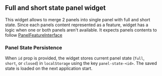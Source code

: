 ## Full and short state panel widget

This widget allows to merge 2 panels into single panel with full and short state.
Since each panels content represented as a feature, widget has a logic when one or both panels aren't available.
It expects panels contents to follow [PanelFeatureInterface](https://github.com/konturio/disaster-ninja-fe/blob/main/src/types/featuresTypes.ts)

### Panel State Persistence

When `id` prop is provided, the widget stores current panel state (`full`, `short`, or `closed`) in `localStorage` using the key `panel-state-<id>`. The saved state is loaded on the next application start.
